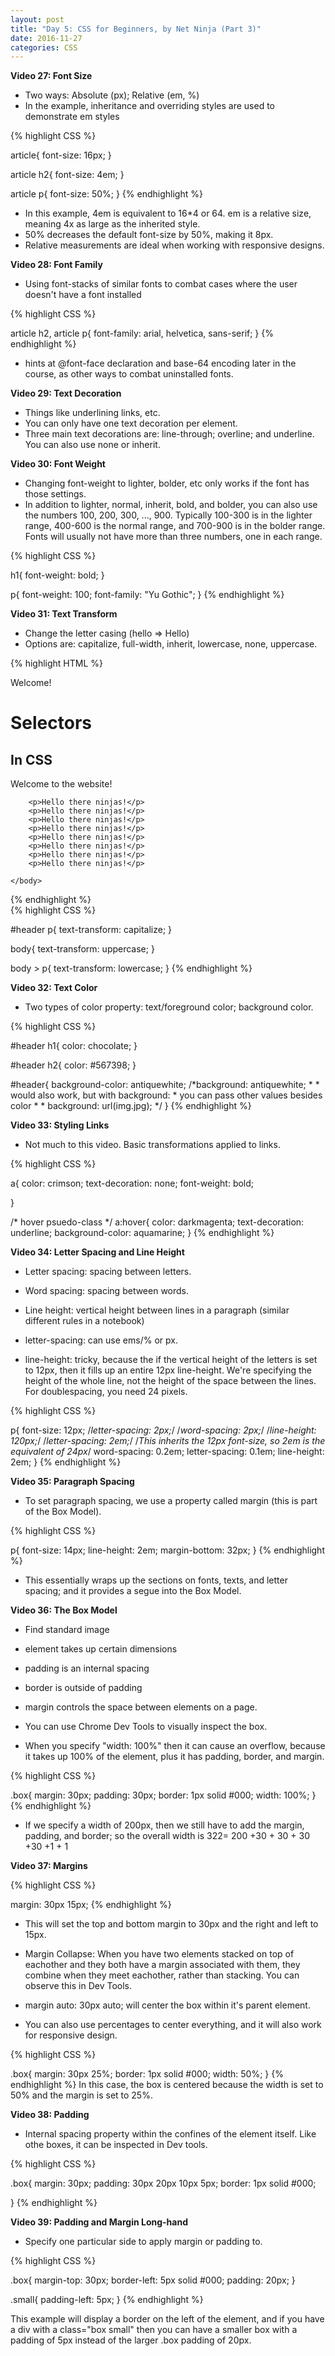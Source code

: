 ```yaml
---
layout: post
title: "Day 5: CSS for Beginners, by Net Ninja (Part 3)" 
date: 2016-11-27
categories: CSS
---
```


**Video 27: Font Size**  
- Two ways: Absolute (px); Relative (em, %)
- In the example, inheritance and overriding styles are used to demonstrate em styles 

{% highlight CSS %}

article{
    font-size: 16px;
}

article h2{
    font-size: 4em;
}

article p{
    font-size: 50%;
}
{% endhighlight %}
- In this example, 4em is equivalent to 16*4 or 64. em is a relative size, meaning 4x as large as the inherited style.
- 50% decreases the default font-size by 50%, making it 8px. 
- Relative measurements are ideal when working with responsive designs. 

**Video 28: Font Family**  
- Using font-stacks of similar fonts to combat cases where the user doesn't have a font installed  

{% highlight CSS %}

article h2, article p{
    font-family: arial, helvetica, sans-serif;
}
{% endhighlight %}

- hints at @font-face declaration and base-64 encoding later in the course, as other ways to combat uninstalled fonts.

**Video 29: Text Decoration**  
- Things like underlining links, etc. 
- You can only  have one text decoration per element. 
- Three main text decorations are: line-through; overline; and underline. You can also use none or inherit. 

**Video 30: Font Weight**  
- Changing font-weight to lighter, bolder, etc only works if the font has those settings. 
- In addition to lighter, normal, inherit, bold, and bolder, you can also use the numbers 100, 200, 300, ..., 900. Typically 100-300 is in the lighter range, 400-600 is the normal range, and 700-900 is in the bolder range. Fonts will usually not have more than three numbers, one in each  range.  

{% highlight CSS %} 

h1{
    font-weight: bold;
}

p{
    font-weight: 100;
    font-family: "Yu Gothic";
}
{% endhighlight %} 

**Video 31: Text Transform**  
- Change the letter casing (hello => Hello)
- Options are: capitalize, full-width, inherit, lowercase, none, uppercase.  

{% highlight HTML %}

 <body>
       <p class="welcome">Welcome!</p>
        <div id="header">
            <h1>Selectors</h1>
            <h2>In CSS</h2>
            <p>Welcome to the website!</p>
        </div>

        <p>Hello there ninjas!</p>
        <p>Hello there ninjas!</p>
        <p>Hello there ninjas!</p>
        <p>Hello there ninjas!</p>
        <p>Hello there ninjas!</p>
        <p>Hello there ninjas!</p>
        <p>Hello there ninjas!</p>
        <p>Hello there ninjas!</p>

    </body>
{% endhighlight %}  
{% highlight CSS %}

#header p{
    text-transform: capitalize;
}

body{
    text-transform: uppercase;
}

body > p{
    text-transform: lowercase;
}
{% endhighlight %}

**Video 32: Text Color**  
- Two types of color property: text/foreground color; background color.   

{% highlight CSS %}  

#header h1{
    color: chocolate;
}

#header h2{
    color: #567398;
}

#header{
    background-color: antiquewhite;
    /*background: antiquewhite;
     *
     * would also work, but with background:
     * you can pass other values besides color
     * 
     * background: url(img.jpg);
     */
}
{% endhighlight %}

**Video 33: Styling Links**  
- Not much to this video. Basic transformations applied to links.

{% highlight CSS %}

a{
    color: crimson;
    text-decoration: none;
    font-weight: bold;
    
}

/* hover psuedo-class */
a:hover{
    color: darkmagenta;
    text-decoration: underline;
    background-color: aquamarine;
}
{% endhighlight %}

**Video 34: Letter Spacing and Line Height**  
- Letter spacing: spacing between letters.
- Word spacing: spacing between words.
- Line height: vertical height between lines in a paragraph (similar different rules in a notebook)  

- letter-spacing: can use ems/% or px.
- line-height: tricky, because the if the vertical height of the letters is set to 12px, then it fills up an entire 12px line-height. We're specifying the height of the whole line, not the height of the space between the lines. For doublespacing, you need 24 pixels.

{% highlight CSS %}

p{
    font-size: 12px;
    /*letter-spacing: 2px;*/
    /*word-spacing: 2px;*/
    /*line-height: 120px;*/
    /*letter-spacing: 2em;*/ /*This inherits the 12px font-size, so 2em is the equivalent of 24px*/
    word-spacing: 0.2em;
    letter-spacing: 0.1em;
    line-height: 2em;
}
{% endhighlight %}

**Video 35: Paragraph Spacing**  
- To set paragraph spacing, we use a property called margin (this is part of the Box Model).   

{% highlight CSS %}

p{
    font-size: 14px;
    line-height: 2em;
    margin-bottom: 32px;
}
{% endhighlight %}
- This essentially wraps up the sections on fonts, texts, and letter spacing; and it provides a segue into the Box Model. 

**Video 36: The Box Model**  
- Find standard image 
- element takes up certain dimensions
- padding is an internal spacing 
- border is outside of padding
- margin controls the space between elements on a page. 

- You can use Chrome Dev Tools to visually inspect the box. 

- When you specify "width: 100%" then it can cause an overflow, because it takes up 100% of the element, plus it has padding, border, and margin.

{% highlight CSS %}

.box{
    margin: 30px;
    padding: 30px;
    border: 1px solid #000;
    width: 100%;
}
{% endhighlight %}
- If we specify a width of 200px, then we still have to add the margin, padding, and border; so the overall width is 322= 200 +30 + 30 + 30 +30 +1 + 1

**Video 37: Margins**

{% highlight CSS %}

margin: 30px 15px;
{% endhighlight %}
- This will set the top and bottom margin to 30px and the right and left to 15px. 

- Margin Collapse: When you have two elements stacked on top of eachother and they both have a margin associated with them, they combine when they meet eachother, rather than stacking. You can observe this in Dev Tools. 
- margin auto: 30px auto; will center the box within it's parent element.
- You can also use percentages to center everything, and it will also work for responsive design.

{% highlight CSS %}

.box{
    margin: 30px 25%;
    border: 1px solid #000;
    width: 50%; 
}
{% endhighlight %}
In this case, the box is centered because the width is set to 50% and the margin is set to 25%.

**Video 38: Padding**
- Internal spacing property within the confines of the element itself. Like othe boxes, it can be inspected in Dev tools.

{% highlight CSS %}

.box{
    margin: 30px;
    padding: 30px 20px 10px 5px;
    border: 1px solid #000;

}
{% endhighlight %}

**Video 39: Padding and Margin Long-hand**  
- Specify one particular side to apply margin or padding to.

{% highlight CSS %} 

.box{
    margin-top: 30px;
    border-left: 5px solid #000;
    padding: 20px;
}

.small{
    padding-left: 5px;
}
{% endhighlight %}

This example will display a border on the left of the element, and if you have a div with a class="box small" then you can have a smaller box with a padding of 5px instead of the larger .box padding of 20px.



